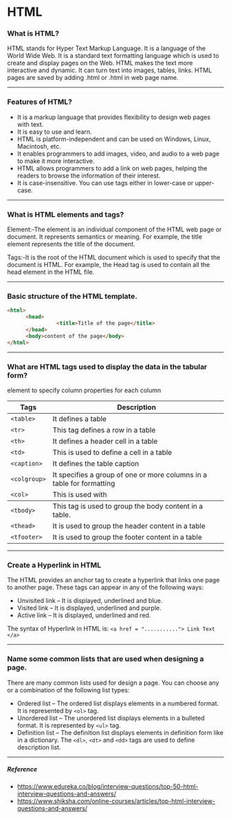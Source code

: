 # HTML

### What is HTML?
HTML stands for Hyper Text Markup Language. It is a language of the World Wide Web. It is a standard text formatting language which is used to create and display pages on the Web. HTML makes the text more interactive and dynamic. It can turn text into images, tables, links. HTML pages are saved by adding .html or .html in web page name.
___
### Features of HTML?
* It is a markup language that provides flexibility to design web pages with text.
* It is easy to use and learn. 
* HTML is platform-independent and can be used on Windows, Linux, Macintosh, etc.
* It enables programmers to add images, video, and audio to a web page to make it more interactive.
* HTML allows programmers to add a link on web pages, helping the readers to browse the information of their interest.
* It is case-insensitive. You can use tags either in lower-case or upper-case.
___
### What is HTML elements and tags?
Element:-The element is an individual component of the HTML web page or document. It represents semantics or meaning. For example, the title element represents the title of the document.

Tags:-It is the root of the HTML document which is used to specify that the document is HTML. For example, the Head tag is used to contain all the head element in the HTML file.
___
### Basic structure of the HTML template.
```html
<html>
      <head>
                <title>Title of the page</title>
      </head>
      <body>content of the page</body>
</html>
```
___
### What are HTML tags used to display the data in the tabular form?
Tags | Description
---| ---
`<table>` | It defines a table
`<tr>` | This tag defines a row in a table
`<th>` | It defines a header cell in a table
`<td>` | This is used to define a cell in a table
`<caption>` | It defines the table caption
`<colgroup>` | It specifies a group of one or more columns in a table for formatting
`<col>` | This is used with <colgroup> element to specify column properties for each column
`<tbody>` | This tag is used to group the body content in a table.
`<thead>` | It is used to group the header content in a table
`<tfooter>` | It is used to group the footer content in a table
___
### Create a Hyperlink in HTML
The HTML provides an anchor tag to create a hyperlink that links one page to another page. These tags can appear in any of the following ways:

* Unvisited link – It is displayed, underlined and blue.
* Visited link – It is displayed, underlined and purple.
* Active link – It is displayed, underlined and red.
 
The syntax of Hyperlink in HTML is:
`<a href = "..........."> Link Text </a>`
___
### Name some common lists that are used when designing a page.
There are many common lists used for design a page. You can choose any or a combination of the following list types:

* Ordered list – The ordered list displays elements in a numbered format. It is represented by `<ol>` tag.
* Unordered list – The unordered list displays elements in a bulleted format. It is represented by `<ul>` tag.
* Definition list – The definition list displays elements in definition form like in a dictionary. The `<dl>`, `<dt>` and `<dd>` tags are used to define description list.
___


##### Reference
* https://www.edureka.co/blog/interview-questions/top-50-html-interview-questions-and-answers/
* https://www.shiksha.com/online-courses/articles/top-html-interview-questions-and-answers/

